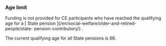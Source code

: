 ###  Age limit

Funding is not provided for CE participants who have reached the qualifying
age for a [ State pension ](/en/social-welfare/older-and-retired-people/state-
pension-contributory/) .

The current qualifying age for all State pensions is 66.

